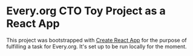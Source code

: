 # Every.org CTO Toy Project as a React App

This project was bootstrapped with [Create React App](https://github.com/facebook/create-react-app) for the purpose of fulfilling a task for Every.org. It's set up to be run locally for the moment.


